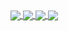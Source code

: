<a href="http://joerkig.com" >  
  	<img align="center" src="https://github-readme-stats.vercel.app/api?username=joerkig&show_icons=true&count_private=true&custom_title=joerkig's GitHub Stats&theme=react" />  
</a>
<a href="http://joerkig.com" >  
  	<img align="center" src="https://github-readme-stats.vercel.app/api/top-langs/?username=joerkig&langs_count=10&theme=react" />  
</a>
<a href="https://discord.com/users/205984221859151873" >  
  	<img align="center" src="https://lanyard-profile-readme.vercel.app/api/205984221859151873/?idleMessage=Being lazy as frick, not doing anything."  />  
</a>  
<a href="https://hits.link/">
	<img align="center" src="https://hits.link/hits?url=https%3A%2F%2Fgithub.com%2Fjoerkig"/>
</a>
